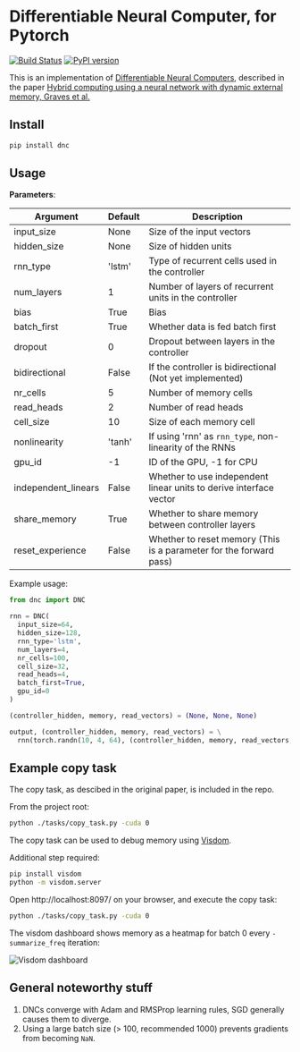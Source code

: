 # Differentiable Neural Computer, for Pytorch

[![Build Status](https://travis-ci.org/ixaxaar/pytorch-dnc.svg?branch=master)](https://travis-ci.org/ixaxaar/pytorch-dnc) [![PyPI version](https://badge.fury.io/py/dnc.svg)](https://badge.fury.io/py/dnc)

This is an implementation of [Differentiable Neural Computers](http://people.idsia.ch/~rupesh/rnnsymposium2016/slides/graves.pdf), described in the paper [Hybrid computing using a neural network with dynamic external memory, Graves et al.](https://www.nature.com/articles/nature20101)

## Install

```bash
pip install dnc
```

## Usage

**Parameters**:

| Argument | Default | Description |
| --- | --- | --- |
| input_size | None | Size of the input vectors |
| hidden_size | None | Size of hidden units |
| rnn_type | 'lstm' | Type of recurrent cells used in the controller |
| num_layers | 1 | Number of layers of recurrent units in the controller |
| bias | True | Bias |
| batch_first | True | Whether data is fed batch first |
| dropout | 0 | Dropout between layers in the controller |
| bidirectional | False | If the controller is bidirectional (Not yet implemented) |
| nr_cells | 5 | Number of memory cells |
| read_heads | 2 | Number of read heads |
| cell_size | 10 | Size of each memory cell |
| nonlinearity | 'tanh' | If using 'rnn' as `rnn_type`, non-linearity of the RNNs |
| gpu_id | -1 | ID of the GPU, -1 for CPU |
| independent_linears | False | Whether to use independent linear units to derive interface vector |
| share_memory | True | Whether to share memory between controller layers |
| reset_experience | False | Whether to reset memory (This is a parameter for the forward pass) |


Example usage:

```python
from dnc import DNC

rnn = DNC(
  input_size=64,
  hidden_size=128,
  rnn_type='lstm',
  num_layers=4,
  nr_cells=100,
  cell_size=32,
  read_heads=4,
  batch_first=True,
  gpu_id=0
)

(controller_hidden, memory, read_vectors) = (None, None, None)

output, (controller_hidden, memory, read_vectors) = \
  rnn(torch.randn(10, 4, 64), (controller_hidden, memory, read_vectors, reset_experience=True))
```

## Example copy task

The copy task, as descibed in the original paper, is included in the repo.

From the project root:
```bash
python ./tasks/copy_task.py -cuda 0
```

The copy task can be used to debug memory using [Visdom](https://github.com/facebookresearch/visdom).

Additional step required:

```bash
pip install visdom
python -m visdom.server
```

Open http://localhost:8097/ on your browser, and execute the copy task:

```bash
python ./tasks/copy_task.py -cuda 0
```

The visdom dashboard shows memory as a heatmap for batch 0 every `-summarize_freq` iteration:

![Visdom dashboard](https://user-images.githubusercontent.com/144122/32119691-a54ebd86-bb73-11e7-9ffa-4fa720d7a21a.png)


## General noteworthy stuff

1. DNCs converge with Adam and RMSProp learning rules, SGD generally causes them to diverge.
2. Using a large batch size (> 100, recommended 1000) prevents gradients from becoming `NaN`.

